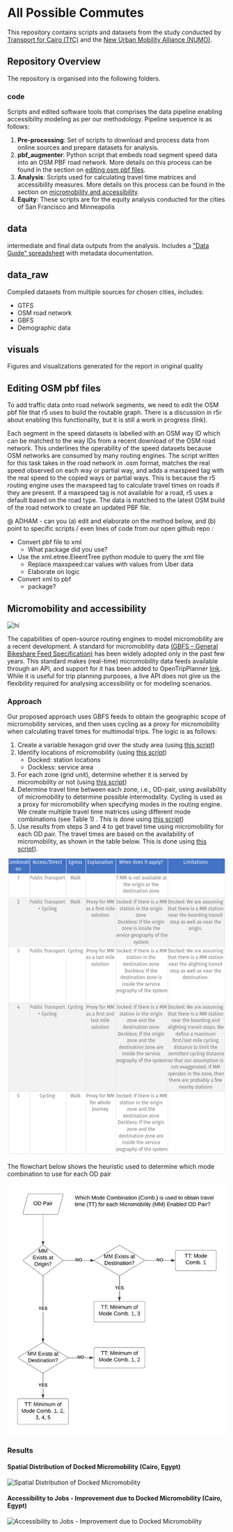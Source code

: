 # All Possible Commutes
This repository contains scripts and datasets from the study conducted by [Transport for Cairo (TfC)](https://transportforcairo.com/) and the [New Urban Mobility Alliance (NUMO)](https://www.numo.global/). 
<!-- The published study can be found [here]() - TODO: ADD LINK WHEN STUDY IS PUBLISHED --> 
 
 ## Repository Overview
 
 The repository is organised into the following folders. 
 ### code
Scripts and edited software tools that comprises the data pipeline enabling accessibility modeling as per our methodology. Pipeline sequence is as follows:
1. **Pre-processing**: Set of scripts to download and process data from online sources and prepare datasets for analysis.
2. **pbf_augmenter**: Python script that embeds road segment speed data into an OSM PBF road network. More details on this process can be found in the section on [editing osm pbf files](#editing-osm-pbf-files).
3. **Analysis**: Scripts used for calculating travel time matrices and accessibility measures. More details on this process can be found in the section on [micromobility and accessibility](#micromobility-and-accessibility).
4. **Equity**: These scripts are for the equity analysis conducted for the cities of San Francisco and Minneapolis
## data
intermediate and final data outputs from the analysis. Includes a ["Data Guide" spreadsheet](https://github.com/transportforcairo/wri-numo_access-analysis/blob/main/data/Data_Guide.xlsx) with metadata documentation.
## data_raw
Compiled datasets from multiple sources for chosen cities, includes:
 - GTFS
 - OSM road network
 - GBFS
 - Demographic data
## visuals
Figures and visualizations generated for the report in original quality

## Editing OSM pbf files

To add traffic data onto road network segments, we need to edit the OSM pbf file that r5 uses to build the routable graph. There is a discussion in r5r about enabling this functionality, but it is still a work in progress (link). 

Each segment in the speed datasets is labelled with an OSM way ID which can be matched to the way IDs from a recent download of the OSM road network. This underlines the operability of the speed datasets because OSM networks are consumed by many routing engines.  The script written for this task takes in the road network in .osm format, matches the real speed observed on each way or partial way, and adds a maxspeed tag with the real speed to the copied ways or partial ways. This is because the r5 routing engine uses the maxspeed tag to calculate travel times on roads if they are present. If a maxspeed tag is not available for a road, r5 uses a default based on the road type. The data is matched to the latest OSM build of the road network to create an updated PBF file. 
 


@ ADHAM - can you (a) edit and elaborate on the method below, and (b) point to specific scripts / even lines of code from our open github repo :

* Convert pbf file to xml
  - What package did you use?
* Use the xml.etree.EleentTree python module to query the xml file
  - Replace maxspeed:car values with values from Uber data
  - Elaborate on logic
* Convert xml to pbf
  - package?


## Micromobility and accessibility


![hi](./visuals/Svg%20Formats/Cairo/test.svg)

The capabilities of open-source routing engines to model micromobility are a recent development. A standard for micromobility data [(GBFS – General Bikeshare Feed Specification)](https://github.com/MobilityData/gbfs) has been widely adopted only in the past few years. This standard makes (real-time) micromobility data feeds available through an API, and support for it has been added to OpenTripPlanner [link](https://docs.opentripplanner.org/en/v2.0.0/Configuration/#gbfs-configuration). While it is useful for trip planning purposes, a live API does not give us the flexibility required for analysing accessibility or for modeling scenarios.   

### Approach 

Our proposed approach uses GBFS feeds to obtain the geographic scope of micromobility services, and then uses cycling as a proxy for micromobility when calculating travel times for multimodal trips. The logic is as follows: 
1. Create a variable hexagon grid over the study area (using [this script](https://github.com/transportforcairo/wri-numo_access-analysis/blob/main/code/1_Preprocessing/2.0_variable_hexgrid.R))
2. Identify locations of micromobility (using [this script](https://github.com/transportforcairo/wri-numo_access-analysis/blob/main/code/1_Preprocessing/1_extract-get_gbfs.R))
   - Docked: station locations 
   - Dockless: service area 
3. For each zone (grid unit), determine whether it is served by micromobility or not (using [this script](https://github.com/transportforcairo/wri-numo_access-analysis/blob/main/code/1_Preprocessing/2.3_transform-gbfs2zones.R))
4. Determine travel time between each zone, i.e., OD-pair, using availability of micromobility to determine possible intermodality. Cycling is used as a proxy for micromobility when specifying modes in the routing engine. We create multiple travel time matrices using different mode combinations (see Table 1) . This is done using [this script](https://github.com/transportforcairo/wri-numo_access-analysis/blob/main/code/3_Analysis/3.1_analysis-travel_time_r5.R))
5. Use results from steps 3 and 4 to get travel time using micromobility for each OD pair. The travel times are based on the availability of micromobility, as shown in the table below. This is done using [this script](https://github.com/transportforcairo/wri-numo_access-analysis/blob/main/code/3_Analysis/3.2_analysis-travel_time_scenarios.R)).


 ![Possible mode combinations when modelling Micromobility (MM)](./visuals/readme/mode_combinations_micromobility.png)

The flowchart below shows the heuristic used to determine which mode combination to use for each OD pair

 ![Which mode combinations to use when calculating travel times by micromobility](./visuals/readme/mode_combinations_flowchart.png)
 

### Results

#### Spatial Distribution of Docked Micromobility (Cairo, Egypt)

![Spatial Distribution of Docked Micromobility](./visuals/svg_formats/Cairo/Spatial_Distribution_of_Docked_Micromobility.svg)

#### Accessibility to Jobs - Improvement due to Docked Micromobility (Cairo, Egypt)

![Accessibility to Jobs - Improvement due to Docked Micromobility](./visuals/svg_formats/Cairo/Accessibility_to_Jobs-Improvement_due_to_Docked_Micromobility.svg)